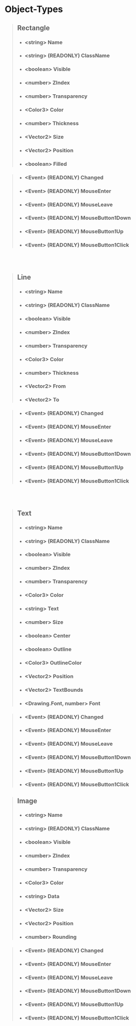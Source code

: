 <!--
> ## Type
> - ### \<string\> Name
> - ### \<string\> (READONLY) ClassName
> - ### \<boolean\> Visible
> - ### \<number\> ZIndex
> - ### \<number\> Transparency
> - ### \<Color3\> Color



> - ### \<Event\> (READONLY) Changed
> - ### \<Event\> (READONLY) MouseEnter
> - ### \<Event\> (READONLY) MouseLeave
> - ### \<Event\> (READONLY) MouseButton1Down
> - ### \<Event\> (READONLY) MouseButton1Up
> - ### \<Event\> (READONLY) MouseButton1Click

-->

# Object-Types

> ## Rectangle
> - ### \<string\> Name
> - ### \<string\> (READONLY) ClassName
> - ### \<boolean\> Visible
> - ### \<number\> ZIndex
> - ### \<number\> Transparency
> - ### \<Color3\> Color
> - ### \<number\> Thickness
> - ### \<Vector2\> Size
> - ### \<Vector2\> Position
> - ### \<boolean\> Filled



> - ### \<Event\> (READONLY) Changed
> - ### \<Event\> (READONLY) MouseEnter
> - ### \<Event\> (READONLY) MouseLeave
> - ### \<Event\> (READONLY) MouseButton1Down
> - ### \<Event\> (READONLY) MouseButton1Up
> - ### \<Event\> (READONLY) MouseButton1Click

<br><br>
  
> ## Line
> - ### \<string\> Name
> - ### \<string\> (READONLY) ClassName
> - ### \<boolean\> Visible
> - ### \<number\> ZIndex
> - ### \<number\> Transparency
> - ### \<Color3\> Color
> - ### \<number\> Thickness
> - ### \<Vector2\> From
> - ### \<Vector2\> To



> - ### \<Event\> (READONLY) Changed
> - ### \<Event\> (READONLY) MouseEnter
> - ### \<Event\> (READONLY) MouseLeave
> - ### \<Event\> (READONLY) MouseButton1Down
> - ### \<Event\> (READONLY) MouseButton1Up
> - ### \<Event\> (READONLY) MouseButton1Click

<br><br>

> ## Text
> - ### \<string\> Name
> - ### \<string\> (READONLY) ClassName
> - ### \<boolean\> Visible
> - ### \<number\> ZIndex
> - ### \<number\> Transparency
> - ### \<Color3\> Color
> - ### \<string\> Text
> - ### \<number\> Size
> - ### \<boolean\> Center
> - ### \<boolean\> Outline
> - ### \<Color3\> OutlineColor
> - ### \<Vector2\> Position
> - ### \<Vector2\> TextBounds
> - ### \<Drawing.Font, number\> Font


> - ### \<Event\> (READONLY) Changed
> - ### \<Event\> (READONLY) MouseEnter
> - ### \<Event\> (READONLY) MouseLeave
> - ### \<Event\> (READONLY) MouseButton1Down
> - ### \<Event\> (READONLY) MouseButton1Up
> - ### \<Event\> (READONLY) MouseButton1Click

> ## Image
> - ### \<string\> Name
> - ### \<string\> (READONLY) ClassName
> - ### \<boolean\> Visible
> - ### \<number\> ZIndex
> - ### \<number\> Transparency
> - ### \<Color3\> Color
> - ### \<string\> Data
> - ### \<Vector2\> Size
> - ### \<Vector2\> Position
> - ### \<number\> Rounding

> - ### \<Event\> (READONLY) Changed
> - ### \<Event\> (READONLY) MouseEnter
> - ### \<Event\> (READONLY) MouseLeave
> - ### \<Event\> (READONLY) MouseButton1Down
> - ### \<Event\> (READONLY) MouseButton1Up
> - ### \<Event\> (READONLY) MouseButton1Click
